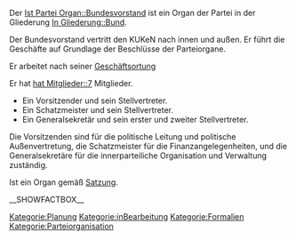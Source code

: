 Der [Ist Partei
Organ::Bundesvorstand](/wiki/Ist_Partei_Organ::Bundesvorstand "wikilink") ist
ein Organ der Partei in der Gliederung [In
Gliederung::Bund](/wiki/In_Gliederung::Bund "wikilink").

Der Bundesvorstand vertritt den KUKeN nach innen und außen. Er führt die
Geschäfte auf Grundlage der Beschlüsse der Parteiorgane.

Er arbeitet nach seiner
[Geschäftsortung](/wiki/Hat_Geschäftsordnung::Bundesvorstand_GO "wikilink")

Er hat [hat Mitglieder::7](hat_Mitglieder::7 "wikilink") Mitglieder.

-   Ein Vorsitzender und sein Stellvertreter.
-   Ein Schatzmeister und sein Stellvertreter.
-   Ein Generalsekretär und sein erster und zweiter Stellvertreter.

Die Vorsitzenden sind für die politische Leitung und politische
Außenvertretung, die Schatzmeister für die Finanzangelegenheiten, und
die Generalsekretäre für die innerparteiliche Organisation und
Verwaltung zuständig.

Ist ein Organ gemäß
[Satzung](/wiki/Ist_definiert_in_Satzung::Satzung#.C2.A7_9a_-_Der_Bundesvorstand "wikilink").

\_\_SHOWFACTBOX\_\_

<Kategorie:Planung> <Kategorie:inBearbeitung> <Kategorie:Formalien>
<Kategorie:Parteiorganisation>
